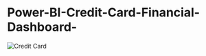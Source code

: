 # Power-BI-Credit-Card-Financial-Dashboard-
![Credit Card](https://github.com/user-attachments/assets/d411157a-01c8-464d-b30e-85df381b37f9)
